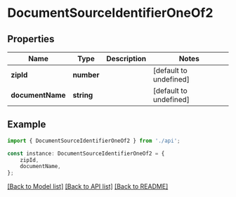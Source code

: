 # DocumentSourceIdentifierOneOf2


## Properties

Name | Type | Description | Notes
------------ | ------------- | ------------- | -------------
**zipId** | **number** |  | [default to undefined]
**documentName** | **string** |  | [default to undefined]

## Example

```typescript
import { DocumentSourceIdentifierOneOf2 } from './api';

const instance: DocumentSourceIdentifierOneOf2 = {
    zipId,
    documentName,
};
```

[[Back to Model list]](../README.md#documentation-for-models) [[Back to API list]](../README.md#documentation-for-api-endpoints) [[Back to README]](../README.md)
